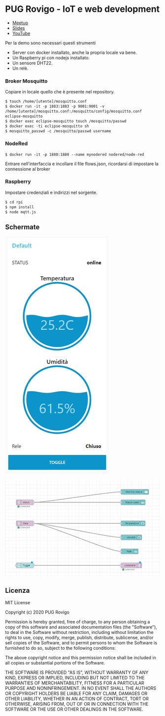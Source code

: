 # PUG Rovigo - IoT e web development
- [Meetup](https://www.meetup.com/it-IT/pug-rovigo/events/273003189/)
- [Slides](https://slides.com/eppak/iot-e-web-development)
- [YouTube](https://www.youtube.com/watch?v=xDBN3e_CoN8&feature=youtu.be)

Per la demo sono necessari questi strumenti
- Server con docker installato, anche la propria locale va bene.
- Un Raspberry pi con nodejs installato.
- Un sensore DHT22.
- Un relè.

### Broker Mosquitto
Copiare in locale quello che è presente nel repository.

    $ touch /home/[utente]/mosquitto.conf
    $ docker run -it -p 1883:1883 -p 9001:9001 -v /home/[utente]/mosquitto.conf:/mosquitto/config/mosquitto.conf eclipse-mosquitto
    $ docker exec eclipse-mosquitto touch /mosquitto/passwd
    $ docker exec -ti eclipse-mosquitto sh
    $ mosquitto_passwd -c /mosquitto/passwd username

### NodeRed

    $ docker run -it -p 1880:1880 --name mynodered nodered/node-red

Entrare nell'interfaccia e incollare il file flows.json, ricordarsi di impostare la connessione al broker

### Raspberry
Impostare credenziali e indirizzi nel sorgente.

    $ cd rpi
    $ npm install
    $ node mqtt.js

## Schermate
![Dashboard](https://github.com/pug-rovigo/iot-web-dev-2020-09-23/raw/master/nodered/dash.png)

![Programma](https://github.com/pug-rovigo/iot-web-dev-2020-09-23/raw/master/nodered/prog.png)

## Licenza
MIT License

Copyright (c) 2020 PUG Rovigo

Permission is hereby granted, free of charge, to any person obtaining a copy
of this software and associated documentation files (the "Software"), to deal
in the Software without restriction, including without limitation the rights
to use, copy, modify, merge, publish, distribute, sublicense, and/or sell
copies of the Software, and to permit persons to whom the Software is
furnished to do so, subject to the following conditions:

The above copyright notice and this permission notice shall be included in all
copies or substantial portions of the Software.

THE SOFTWARE IS PROVIDED "AS IS", WITHOUT WARRANTY OF ANY KIND, EXPRESS OR
IMPLIED, INCLUDING BUT NOT LIMITED TO THE WARRANTIES OF MERCHANTABILITY,
FITNESS FOR A PARTICULAR PURPOSE AND NONINFRINGEMENT. IN NO EVENT SHALL THE
AUTHORS OR COPYRIGHT HOLDERS BE LIABLE FOR ANY CLAIM, DAMAGES OR OTHER
LIABILITY, WHETHER IN AN ACTION OF CONTRACT, TORT OR OTHERWISE, ARISING FROM,
OUT OF OR IN CONNECTION WITH THE SOFTWARE OR THE USE OR OTHER DEALINGS IN THE
SOFTWARE.
